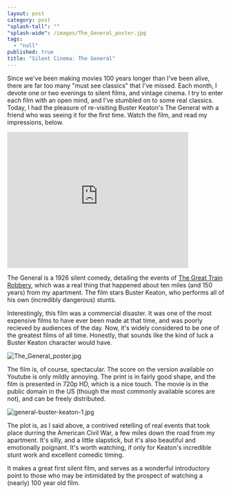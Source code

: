 ```yaml
---
layout: post
category: post
"splash-tall": ""
"splash-wide": /images/The_General_poster.jpg
tags: 
  - "null"
published: true
title: "Silent Cinema: The General"
---
```




Since we've been making movies 100 years longer than I've been alive, there are far too many "must see classics" that I've missed. Each month, I devote one or two evenings to silent films, and vintage cinema. I try to enter each film with an open mind, and I've stumbled on to some real classics. Today, I had the pleasure of re-visiting Buster Keaton's The General with a friend who was seeing it for the first time. Watch the film, and read my impressions, below. 

<iframe width="420" height="315" src="https://www.youtube.com/embed/x2X58JcO9G4" frameborder="0" allowfullscreen="true" style="max-width:100%;"></iframe>

The General is a 1926 silent comedy, detailing the events of [The Great Train Robbery](https://en.wikipedia.org/wiki/Great_Locomotive_Chase), which was a real thing that happened about ten miles (and 150 years) from my apartment. The film stars Buster Keaton, who performs all of his own (incredibly dangerous) stunts. 

Interestingly, this film was a commercial disaster. It was one of the most expensive films to have ever been made at that time, and was poorly recieved by audiences of the day. Now, it's widely considered to be one of the greatest films of all time. Honestly, that sounds like the kind of luck a Buster Keaton character would have. 

![The_General_poster.jpg]({{site.baseurl}}/images/The_General_poster.jpg)


The film is, of course, spectacular. The score on the version available on Youtube is only mildly annoying. The print is in fairly good shape, and the film is presented in 720p HD, which is a nice touch. The movie is in the public domain in the US (though the most commonly available scores are not), and can be freely distributed. 

![general-buster-keaton-1.jpg]({{site.baseurl}}/images/general-buster-keaton-1.jpg)

The plot is, as I said above, a contrived retelling of real events that took place durring the American Civil War, a few miles down the road from my apartment. It's silly, and a little slapstick, but it's also beautiful and emotionally poignant. It's worth watching, if only for Keaton's incredible stunt work and excellent comedic timing. 

It makes a great first silent film, and serves as a wonderful introductory point to those who may be intimidated by the prospect of watching a (nearly) 100 year old film.
